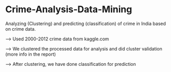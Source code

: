 # Crime-Analysis-Data-Mining
Analyzing (Clustering) and predicting (classification) of crime in India based on crime data.

--> Used 2000-2012 crime data from kaggle.com 

--> We clustered the processed data for analysis and did cluster validation (more info in the report)

--> After clustering, we have done classification for prediction 
